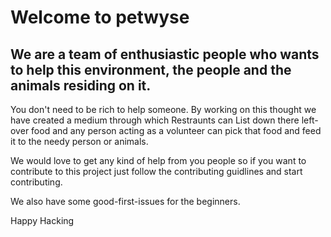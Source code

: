 # Welcome to petwyse

## We are a team of enthusiastic people who wants to help this environment, the people and the animals residing on it.

You don't need to be rich to help someone. By working on this thought we have created a medium through which Restraunts can List down there left-over food and any person acting as a volunteer can pick that food and feed it to the needy person or animals.

We would love to get any kind of help from you people so if you want to contribute to this project just follow the contributing guidlines and start contributing.

We also have some good-first-issues for the beginners.

Happy Hacking
